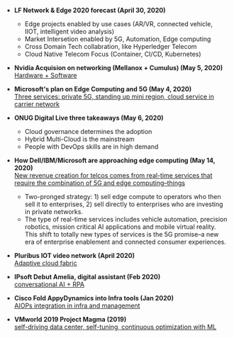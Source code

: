 * **LF Network & Edge 2020 forecast (April 30, 2020)**
  - Edge projects enabled by use cases (AR/VR, connected vehicle, IIOT, intelligent video analysis)
  - Market Intersetion enabled by 5G, Automation, Edge computing
  - Cross Domain Tech collabration, like Hyperledger Telecom
  - Cloud Native Telecom Focus (Container, CI/CD, Kubernetes)

* **Nvidia Acquision on networking (Mellanox + Cumulus) (May 5, 2020)** \
[Hardware + Software](https://www.networkworld.com/article/3542248/nvidia-after-7b-mellanox-hardware-deal-grabs-cumulus-for-big-network-software-play.html)

* **Microsoft's plan on Edge Computing and 5G (May 4, 2020)** \
[Three services: private 5G, standing up mini region, cloud service in carrier network](https://www.datacenterknowledge.com/microsoft/azure-edge-zones-microsoft-s-plan-dominate-edge-computing-and-5g)

* **ONUG Digital Live three takeaways (May 6, 2020)** 
  - Cloud governance determines the adoption
  - Hybrid Multi-Cloud is the mainstream
  - People with DevOps skills are in high demand


* **How Dell/IBM/Microsoft are approaching edge computing (May 14, 2020)** \
[New revenue creation for telcos comes from real-time services that require the combination of 5G and edge computing–things](https://www.rcrwireless.com/20200514/5g/how-three-tech-giants-are-approaching-edge-computing)
  * Two-pronged strategy: 1) sell edge compute to operators who then sell it to enterprises, 2) sell directly to enterprises who are investing in private networks. 
  * The type of real-time services includes vehicle automation, precision robotics, mission critical AI applications and mobile virtual reality. This shift to totally new types of services is the 5G promise–a new era of enterprise enablement and connected consumer experiences. 


* **Pluribus IOT video network (April 2020)** \
[Adaptive cloud fabric](https://www.pluribusnetworks.com/blog/iot-video-security-networks-simplified/)

* **IPsoft Debut Amelia, digital assistant (Feb 2020)** \
[conversational AI + RPA](https://www.ipsoft.com/amelia-science/)

* **Cisco Fold AppyDynamics into Infra tools (Jan 2020)** \
[AIOPs integration in infra and management](https://searchitoperations.techtarget.com/news/252477419/Cisco-folds-AppDynamics-AIOps-into-its-infrastructure-tools?track=NL-1811&ad=932106&src=932106&asrc=EM_NLN_122905794&utm_medium=EM&utm_source=NLN&utm_campaign=20200130_Cisco%20folds%20AppDynamics%20AIOps%20into%20its%20infrastructure%20tools)

* **VMworld 2019 Project Magma (2019)** \
[self-driving data center, self-tuning, continuous optimization with ML](https://blogs.vmware.com/management/2019/08/tech-preview-project-magna.html)
